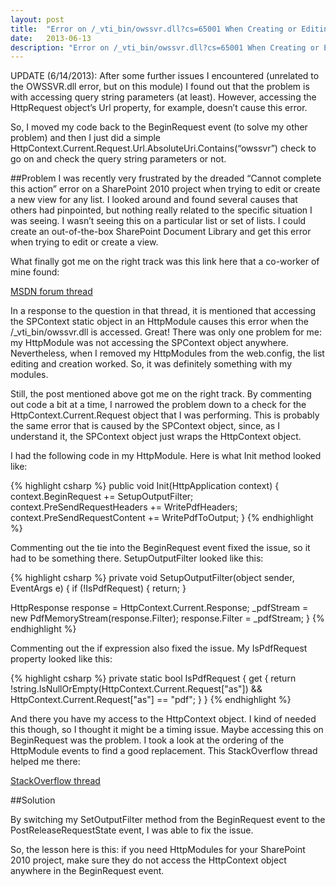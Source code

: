 ```yaml
---
layout: post
title:  "Error on /_vti_bin/owssvr.dll?cs=65001 When Creating or Editing a SharePoint List View"
date:   2013-06-13
description: "Error on /_vti_bin/owssvr.dll?cs=65001 When Creating or Editing a SharePoint List View"
---
```

  UPDATE (6/14/2013):
  After some further issues I encountered (unrelated to the OWSSVR.dll error, but on this module) I found out that the problem is with accessing query string parameters (at least). However, accessing the HttpRequest object’s Url property, for example, doesn’t cause this error.

  So, I moved my code back to the BeginRequest event (to solve my other problem) and then I just did a simple HttpContext.Current.Request.Url.AbsoluteUri.Contains(“owssvr”) check to go on and check the query string parameters or not.

##Problem
I was recently very frustrated by the dreaded “Cannot complete this action” error on a SharePoint 2010 project when trying to edit or create a new view for any list.  I looked around and found several causes that others had pinpointed, but nothing really related to the specific situation I was seeing.  I wasn’t seeing this on a particular list or set of lists.  I could create an out-of-the-box SharePoint Document Library and get this error when trying to edit or create a view.

What finally got me on the right track was this link here that a co-worker of mine found:

[MSDN forum thread](http://social.msdn.microsoft.com/Forums/en-US/sharepointdevelopmentprevious/thread/ea0b1380-480f-4b2e-afde-77ed06995bb0)

In a response to the question in that thread, it is mentioned that accessing the SPContext static object in an HttpModule causes this error when the /_vti_bin/owssvr.dll is accessed.  Great!  There was only one problem for me: my HttpModule was not accessing the SPContext object anywhere. Nevertheless, when I removed my HttpModules from the web.config, the list editing and creation worked.  So, it was definitely something with my modules.

Still, the post mentioned above got me on the right track.  By commenting out code a bit at a time, I narrowed the problem down to a check for the HttpContext.Current.Request object that I was performing.  This is probably the same error that is caused by the SPContext object, since, as I understand it, the SPContext object just wraps the HttpContext object.

I had the following code in my HttpModule.  Here is what Init method looked like:

{% highlight csharp %}
public void Init(HttpApplication context)
{
  context.BeginRequest += SetupOutputFilter;
  context.PreSendRequestHeaders += WritePdfHeaders;
  context.PreSendRequestContent += WritePdfToOutput;
}
{% endhighlight %}

Commenting out the tie into the BeginRequest event fixed the issue, so it had to be something there. SetupOutputFilter looked like this:

{% highlight csharp %}
private void SetupOutputFilter(object sender, EventArgs e)
{
  if (!IsPdfRequest)
  {
    return;
  }

  HttpResponse response = HttpContext.Current.Response;
  _pdfStream = new PdfMemoryStream(response.Filter);
  response.Filter = _pdfStream;
}
{% endhighlight %}

Commenting out the if expression also fixed the issue. My IsPdfRequest property looked like this:

{% highlight csharp %}
private static bool IsPdfRequest
{
  get
  {
    return !string.IsNullOrEmpty(HttpContext.Current.Request["as"])
          && HttpContext.Current.Request["as"] == "pdf";
  }
}
{% endhighlight %}

And there you have my access to the HttpContext object. I kind of needed this though, so I thought it might be a timing issue. Maybe accessing this on BeginRequest was the problem. I took a look at the ordering of the HttpModule events to find a good replacement. This StackOverflow thread helped me there:

[StackOverflow thread](http://stackoverflow.com/questions/441421/httpmodule-event-execution-order)

##Solution

By switching my SetOutputFilter method from the BeginRequest event to the PostReleaseRequestState event, I was able to fix the issue.

So, the lesson here is this: if you need HttpModules for your SharePoint 2010 project, make sure they do not access the HttpContext object anywhere in the BeginRequest event.
